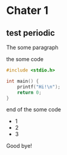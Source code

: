 # Chater 1
## test periodic

The some paragraph


the some code
```c
#include <stdio.h>

int main() {
    printf("Hi!\n");
    return 0;
}
```
end of the some code

* 1
* 2
* 3 

Good bye!

